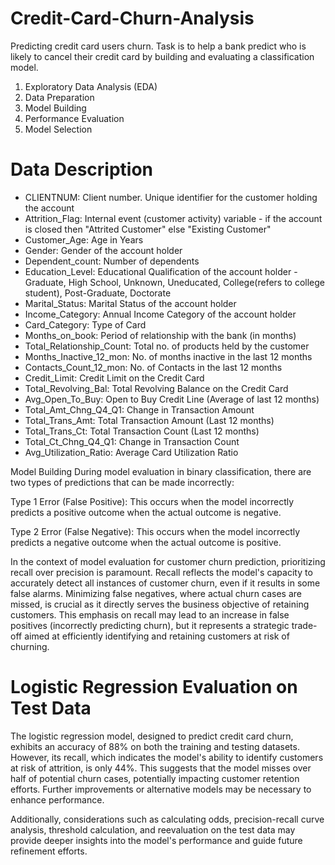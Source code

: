 # Credit-Card-Churn-Analysis

Predicting credit card users churn. Task is to help a bank predict who is likely to cancel their credit card by building and evaluating a classification model.

1. Exploratory Data Analysis (EDA)
2. Data Preparation
3. Model Building
4. Performance Evaluation
5. Model Selection

# Data Description
* CLIENTNUM: Client number. Unique identifier for the customer holding the account
* Attrition_Flag: Internal event (customer activity) variable - if the account is closed then "Attrited Customer" else "Existing Customer"
* Customer_Age: Age in Years
* Gender: Gender of the account holder
* Dependent_count: Number of dependents
* Education_Level: Educational Qualification of the account holder - Graduate, High School, Unknown, Uneducated, College(refers to college student), Post-Graduate, Doctorate
* Marital_Status: Marital Status of the account holder
* Income_Category: Annual Income Category of the account holder
* Card_Category: Type of Card
* Months_on_book: Period of relationship with the bank (in months)
* Total_Relationship_Count: Total no. of products held by the customer
* Months_Inactive_12_mon: No. of months inactive in the last 12 months
* Contacts_Count_12_mon: No. of Contacts in the last 12 months
* Credit_Limit: Credit Limit on the Credit Card
* Total_Revolving_Bal: Total Revolving Balance on the Credit Card
* Avg_Open_To_Buy: Open to Buy Credit Line (Average of last 12 months)
* Total_Amt_Chng_Q4_Q1: Change in Transaction Amount 
* Total_Trans_Amt: Total Transaction Amount (Last 12 months)
* Total_Trans_Ct: Total Transaction Count (Last 12 months)
* Total_Ct_Chng_Q4_Q1: Change in Transaction Count 
* Avg_Utilization_Ratio: Average Card Utilization Ratio

Model Building
During model evaluation in binary classification, there are two types of predictions that can be made incorrectly:

Type 1 Error (False Positive): This occurs when the model incorrectly predicts a positive outcome when the actual outcome is negative.

Type 2 Error (False Negative): This occurs when the model incorrectly predicts a negative outcome when the actual outcome is positive.

In the context of model evaluation for customer churn prediction, prioritizing recall over precision is paramount. Recall reflects the model's capacity to accurately detect all instances of customer churn, even if it results in some false alarms. Minimizing false negatives, where actual churn cases are missed, is crucial as it directly serves the business objective of retaining customers. This emphasis on recall may lead to an increase in false positives (incorrectly predicting churn), but it represents a strategic trade-off aimed at efficiently identifying and retaining customers at risk of churning.



# Logistic Regression Evaluation on Test Data
The logistic regression model, designed to predict credit card churn, exhibits an accuracy of 88% on both the training and testing datasets. However, its recall, which indicates the model's ability to identify customers at risk of attrition, is only 44%. This suggests that the model misses over half of potential churn cases, potentially impacting customer retention efforts. Further improvements or alternative models may be necessary to enhance performance.

Additionally, considerations such as calculating odds, precision-recall curve analysis, threshold calculation, and reevaluation on the test data may provide deeper insights into the model's performance and guide future refinement efforts.
